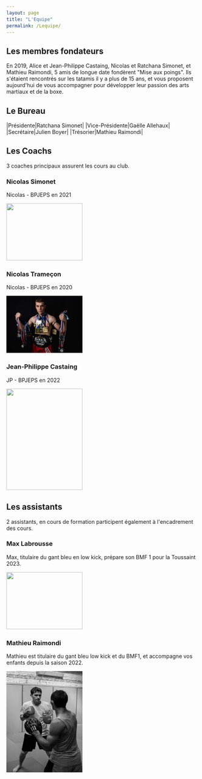 ```yaml
---
layout: page
title: "L'Equipe"
permalink: /Lequipe/
---
```


## Les membres fondateurs

En 2019, Alice et Jean-Philippe Castaing, Nicolas et Ratchana Simonet, et Mathieu Raimondi, 5 amis de longue date fondèrent "Mise aux poings". Ils s'étaient rencontrés sur les tatamis il y a plus de 15 ans, et vous proposent aujourd'hui de vous accompagner pour développer leur passion des arts martiaux et de la boxe.

## Le Bureau

|Présidente|Ratchana Simonet|
|Vice-Présidente|Gaëlle Allehaux|
|Secrétaire|Julien Boyer|
|Trésorier|Mathieu Raimondi|

## Les Coachs

3 coaches principaux assurent les cours au club.

### Nicolas Simonet

Nicolas - BPJEPS en 2021

<img src="/assets/images/Nicolas_S1.jpg" width="200" height="150" />

### Nicolas Trameçon

Nicolas - BPJEPS en 2020

<img src="/assets/images/Nicolas_T_.jpg" width="200" height="150" />


### Jean-Philippe Castaing

JP - BPJEPS en 2022

<img src="/assets/images/6161058.jpg" width="200" height="266" />

## Les assistants

2 assistants, en cours de formation participent également à l'encadrement des cours.

### Max Labrousse

Max, titulaire du gant bleu en low kick, prépare son BMF 1 pour la Toussaint 2023.

<img src="/assets/images/6161125.jpg" width="200" height="150" />

### Mathieu Raimondi

Mathieu est titulaire du gant bleu low kick et du BMF1, et accompagne vos enfants depuis la saison 2022.

<img src="/assets/images/994553_10201443410825087_2052852471_n.jpeg" width="200" height="266" />
